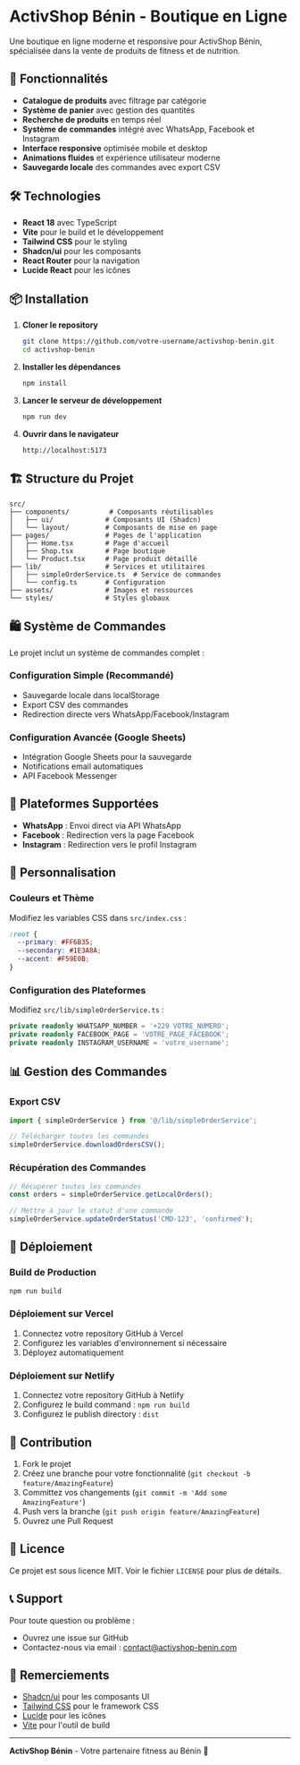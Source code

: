 # ActivShop Bénin - Boutique en Ligne

Une boutique en ligne moderne et responsive pour ActivShop Bénin, spécialisée dans la vente de produits de fitness et de nutrition.

## 🚀 Fonctionnalités

- **Catalogue de produits** avec filtrage par catégorie
- **Système de panier** avec gestion des quantités
- **Recherche de produits** en temps réel
- **Système de commandes** intégré avec WhatsApp, Facebook et Instagram
- **Interface responsive** optimisée mobile et desktop
- **Animations fluides** et expérience utilisateur moderne
- **Sauvegarde locale** des commandes avec export CSV

## 🛠️ Technologies

- **React 18** avec TypeScript
- **Vite** pour le build et le développement
- **Tailwind CSS** pour le styling
- **Shadcn/ui** pour les composants
- **React Router** pour la navigation
- **Lucide React** pour les icônes

## 📦 Installation

1. **Cloner le repository**
   ```bash
   git clone https://github.com/votre-username/activshop-benin.git
   cd activshop-benin
   ```

2. **Installer les dépendances**
   ```bash
   npm install
   ```

3. **Lancer le serveur de développement**
   ```bash
   npm run dev
   ```

4. **Ouvrir dans le navigateur**
   ```
   http://localhost:5173
   ```

## 🏗️ Structure du Projet

```
src/
├── components/          # Composants réutilisables
│   ├── ui/             # Composants UI (Shadcn)
│   └── layout/         # Composants de mise en page
├── pages/              # Pages de l'application
│   ├── Home.tsx        # Page d'accueil
│   ├── Shop.tsx        # Page boutique
│   └── Product.tsx     # Page produit détaillé
├── lib/                # Services et utilitaires
│   ├── simpleOrderService.ts  # Service de commandes
│   └── config.ts       # Configuration
├── assets/             # Images et ressources
└── styles/             # Styles globaux
```

## 🛍️ Système de Commandes

Le projet inclut un système de commandes complet :

### Configuration Simple (Recommandé)
- Sauvegarde locale dans localStorage
- Export CSV des commandes
- Redirection directe vers WhatsApp/Facebook/Instagram

### Configuration Avancée (Google Sheets)
- Intégration Google Sheets pour la sauvegarde
- Notifications email automatiques
- API Facebook Messenger

## 📱 Plateformes Supportées

- **WhatsApp** : Envoi direct via API WhatsApp
- **Facebook** : Redirection vers la page Facebook
- **Instagram** : Redirection vers le profil Instagram

## 🎨 Personnalisation

### Couleurs et Thème
Modifiez les variables CSS dans `src/index.css` :
```css
:root {
  --primary: #FF6B35;
  --secondary: #1E3A8A;
  --accent: #F59E0B;
}
```

### Configuration des Plateformes
Modifiez `src/lib/simpleOrderService.ts` :
```typescript
private readonly WHATSAPP_NUMBER = '+229 VOTRE_NUMERO';
private readonly FACEBOOK_PAGE = 'VOTRE_PAGE_FACEBOOK';
private readonly INSTAGRAM_USERNAME = 'votre_username';
```

## 📊 Gestion des Commandes

### Export CSV
```javascript
import { simpleOrderService } from '@/lib/simpleOrderService';

// Télécharger toutes les commandes
simpleOrderService.downloadOrdersCSV();
```

### Récupération des Commandes
```javascript
// Récupérer toutes les commandes
const orders = simpleOrderService.getLocalOrders();

// Mettre à jour le statut d'une commande
simpleOrderService.updateOrderStatus('CMD-123', 'confirmed');
```

## 🚀 Déploiement

### Build de Production
```bash
npm run build
```

### Déploiement sur Vercel
1. Connectez votre repository GitHub à Vercel
2. Configurez les variables d'environnement si nécessaire
3. Déployez automatiquement

### Déploiement sur Netlify
1. Connectez votre repository GitHub à Netlify
2. Configurez le build command : `npm run build`
3. Configurez le publish directory : `dist`

## 🤝 Contribution

1. Fork le projet
2. Créez une branche pour votre fonctionnalité (`git checkout -b feature/AmazingFeature`)
3. Committez vos changements (`git commit -m 'Add some AmazingFeature'`)
4. Push vers la branche (`git push origin feature/AmazingFeature`)
5. Ouvrez une Pull Request

## 📄 Licence

Ce projet est sous licence MIT. Voir le fichier `LICENSE` pour plus de détails.

## 📞 Support

Pour toute question ou problème :
- Ouvrez une issue sur GitHub
- Contactez-nous via email : contact@activshop-benin.com

## 🙏 Remerciements

- [Shadcn/ui](https://ui.shadcn.com/) pour les composants UI
- [Tailwind CSS](https://tailwindcss.com/) pour le framework CSS
- [Lucide](https://lucide.dev/) pour les icônes
- [Vite](https://vitejs.dev/) pour l'outil de build

---

**ActivShop Bénin** - Votre partenaire fitness au Bénin 💪 

